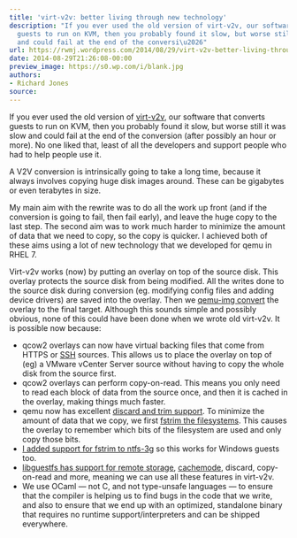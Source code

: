 ```yaml
---
title: 'virt-v2v: better living through new technology'
description: "If you ever used the old version of virt-v2v, our software that converts
  guests to run on KVM, then you probably found it slow, but worse still it was slow
  and could fail at the end of the conversi\u2026"
url: https://rwmj.wordpress.com/2014/08/29/virt-v2v-better-living-through-new-technology/
date: 2014-08-29T21:26:08-00:00
preview_image: https://s0.wp.com/i/blank.jpg
authors:
- Richard Jones
source:
---
```


<p>If you ever used the old version of <a href="http://libguestfs.org/virt-v2v/">virt-v2v</a>, our software that converts guests to run on KVM, then you probably found it slow, but worse still it was slow and could fail at the end of the conversion (after possibly an hour or more).  No one liked that, least of all the developers and support people who had to help people use it.</p>
<p>A V2V conversion is intrinsically going to take a long time, because it always involves copying huge disk images around.  These can be gigabytes or even terabytes in size.</p>
<p>My main aim with the rewrite was to do all the work up front (and if the conversion is going to fail, then fail early), and leave the huge copy to the last step.  The second aim was to work much harder to minimize the amount of data that we need to copy, so the copy is quicker.  I achieved both of these aims using a lot of new technology that we developed for qemu in RHEL 7.</p>
<p>Virt-v2v works (now) by putting an overlay on top of the source disk.  This overlay protects the source disk from being modified.  All the writes done to the source disk during conversion (eg. modifying config files and adding device drivers) are saved into the overlay.  Then we <a href="http://linux.die.net/man/1/qemu-img">qemu-img convert</a> the overlay to the final target.  Although this sounds simple and possibly obvious, none of this could have been done when we wrote old virt-v2v.  It is possible now because:</p>
<ul>
<li> qcow2 overlays can now have virtual backing files that come from HTTPS or <a href="https://rwmj.wordpress.com/2013/03/21/qemu-ssh-block-device/#content">SSH</a> sources.  This allows us to place the overlay on top of (eg) a VMware vCenter Server source without having to copy the whole disk from the source first.
</li><li> qcow2 overlays can perform copy-on-read.  This means you only need to read each block of data from the source once, and then it is cached in the overlay, making things much faster.
</li><li> qemu now has excellent <a href="https://rwmj.wordpress.com/2014/03/13/new-in-virt-sparsify-in-place-sparsification/#content">discard and trim support</a>.  To minimize the amount of data that we copy, we first <a href="http://libguestfs.org/guestfs.3.html#guestfs_fstrim">fstrim the filesystems</a>.  This causes the overlay to remember which bits of the filesystem are used and only copy those bits.
</li><li> <a href="https://www.mail-archive.com/ntfs-3g-devel@lists.sourceforge.net/msg01060.html">I added support for fstrim to ntfs-3g</a> so this works for Windows guests too.
</li><li> <a href="http://libguestfs.org/guestfs.3.html#remote-storage">libguestfs has support for remote storage</a>, <a href="https://rwmj.wordpress.com/2013/09/02/new-in-libguestfs-allow-cache-mode-to-be-selected/#content">cachemode</a>, discard, copy-on-read and more, meaning we can use all these features in virt-v2v.
</li><li> We use OCaml &mdash; not C, and not type-unsafe languages &mdash; to ensure that the compiler is helping us to find bugs in the code that we write, and also to ensure that we end up with an optimized, standalone binary that requires no runtime support/interpreters and can be shipped everywhere.
</li></ul>


